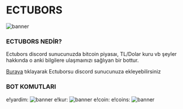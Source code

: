 # ECTUBORS
![banner](https://github.com/emre44orhan/ECTUBORS/blob/main/ectubors.png)
### ECTUBORS NEDİR?
Ectubors discord sunucunuzda bitcoin piyasaı, TL/Dolar kuru vb şeyler hakkında o anki bilgilere ulaşmaınızı sağlıyan bir bottur.
 
[Buraya](https://discord.com/api/oauth2/authorize?client_id=760534437652856833&permissions=0&scope=bot) tıklayarak Ectuborsu discord sunucunuza ekleyebilirsiniz
### BOT KOMUTLARI
e!yardim:
![banner](https://github.com/emre44orhan/ECTUBORS/blob/main/IMG_20210921_165916.jpg)
e!kur:
![banner](https://github.com/emre44orhan/ECTUBORS/blob/main/IMG_20210921_165903.jpg)
e!coin:
e!coins:
![banner](https://github.com/emre44orhan/ECTUBORS/blob/main/IMG_20210921_170028.jpg)
